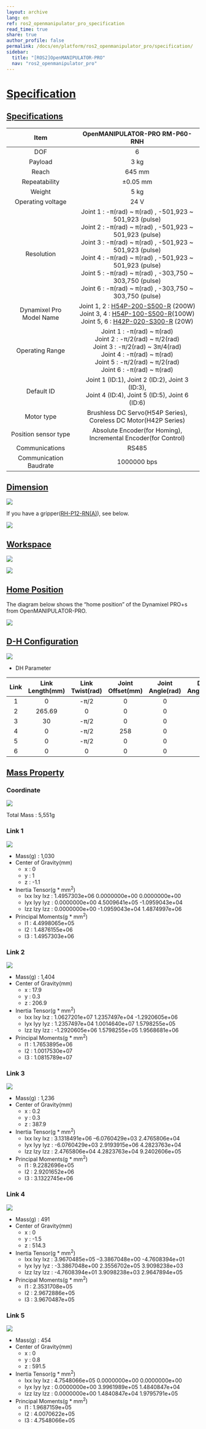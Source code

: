 ```yaml
---
layout: archive
lang: en
ref: ros2_openmanipulator_pro_specification
read_time: true
share: true
author_profile: false
permalink: /docs/en/platform/ros2_openmanipulator_pro/specification/
sidebar:
  title: "[ROS2]OpenMANIPULATOR-PRO"
  nav: "ros2_openmanipulator_pro"
---
```


<div style="counter-reset: h1 1"></div>

# [Specification](#specification)

## [Specifications](#specifications)


|             Item              |                                                                                                                                                                                        OpenMANIPULATOR-PRO RM-P60-RNH                                                                                                                                                                                        |
|:-----------------------------:|:------------------------------------------------------------------------------------------------------------------------------------------------------------------------------------------------------------------------------------------------------------------------------------------------------------------------------------------------------------------------------------------------------------:|
|              DOF              |                                                                                                                                                                                                      6                                                                                                                                                                                                       |
|            Payload            |                                                                                                                                                                                                     3 kg                                                                                                                                                                                                     |
|             Reach             |                                                                                                                                                                                                    645 mm                                                                                                                                                                                                    |
|         Repeatability         |                                                                                                                                                                                                   ±0.05 mm                                                                                                                                                                                                   |
|            Weight             |                                                                                                                                                                                                     5 kg                                                                                                                                                                                                     |
|       Operating voltage       |                                                                                                                                                                                                     24 V                                                                                                                                                                                                     |
|          Resolution           | Joint 1 : -&pi;(rad) ~ &pi;(rad) , -501,923 ~ 501,923 (pulse)<br />Joint 2 : -&pi;(rad) ~ &pi;(rad) , -501,923 ~ 501,923 (pulse)<br />Joint 3 : -&pi;(rad) ~ &pi;(rad) , -501,923 ~ 501,923 (pulse)<br />Joint 4 : -&pi;(rad) ~ &pi;(rad) , -501,923 ~ 501,923 (pulse)<br />Joint 5 : -&pi;(rad) ~ &pi;(rad) , -303,750 ~ 303,750 (pulse)<br />Joint 6 : -&pi;(rad) ~ &pi;(rad) , -303,750 ~ 303,750 (pulse) |
| Dynamixel Pro<br />Model Name |                                                                                                                                             Joint 1, 2 : [H54P-200-S500-R](/docs/en/dxl/pro_plus/h54p-200-s500-r/) (200W)<br />Joint 3, 4 : [H54P-100-S500-R](/docs/en/dxl/pro_plus/h54p-100-s500-r/)(100W)<br />Joint 5, 6 : [H42P-020-S300-R](/docs/en/dxl/pro_plus/h42p-020-s300-r/) (20W)                                                                                                                                             |
|        Operating Range        |                                                                                 Joint 1 : -&pi;(rad) ~ &pi;(rad)<br />Joint 2 : -&pi;/2(rad) ~ &pi;/2(rad)<br />Joint 3 : -&pi;/2(rad) ~ 3&pi;/4(rad)<br />Joint 4 : -&pi;(rad) ~ &pi;(rad)<br />Joint 5 : -&pi;/2(rad) ~ &pi;/2(rad)<br />Joint 6 : -&pi;(rad) ~ &pi;(rad)                                                                                  |
|          Default ID           |                                                                                                                                                     Joint 1 (ID:1), Joint 2 (ID:2), Joint 3 (ID:3),<br />Joint 4 (ID:4), Joint 5 (ID:5), Joint 6 (ID:6)                                                                                                                                                      |
|          Motor type           |                                                                                                                                                                     Brushless DC Servo(H54P Series),<br />Coreless DC Motor(H42P Series)                                                                                                                                                                     |
|     Position sensor type      |                                                                                                                                                                     Absolute Encoder(for Homing),<br />Incremental Encoder(for Control)                                                                                                                                                                      |
|        Communications         |                                                                                                                                                                                                    RS485                                                                                                                                                                                                     |
|    Communication Baudrate     |                                                                                                                                                                                                 1000000 bps                                                                                                                                                                                                  |



## [Dimension](#dimension)
![](/assets/images/platform/openmanipulator_pro/dimension.png)

If you have a gripper([RH-P12-RN(A)](/docs/en/platform/rh_p12_rna/)), see below.

![](/assets/images/platform/openmanipulator_pro/dimension_with_gripper.png)

## [Workspace](#workspace)
![](/assets/images/platform/openmanipulator_pro/ws1.png)
  
![](/assets/images/platform/openmanipulator_pro/ws2.png)  


## [Home Position](#home-position)

The diagram below shows the “home position” of the Dynamixel PRO+s from OpenMANIPULATOR-PRO.

![](/assets/images/platform/openmanipulator_pro/home_position.jpg)


## [D-H Configuration](#d-h-configuration)
![](/assets/images/platform/openmanipulator_pro/d_h_configuration.jpg)

- DH Parameter

| Link | Link Length(mm) | Link Twist(rad) | Joint Offset(mm) | Joint Angle(rad) |                         DXL Angle(rad)                          |
|:----:|:---------------:|:---------------:|:----------------:|:----------------:|:---------------------------------------------------------------:|
|  1   |        0        |     -&pi;/2     |        0         |        0         |                                0                                |
|  2   |     265.69      |        0        |        0         |        0         | ![](/assets/images/platform/openmanipulator_pro/d_h_eq_001.gif) |
|  3   |       30        |     -&pi;/2     |        0         |        0         | ![](/assets/images/platform/openmanipulator_pro/d_h_eq_002.gif) |
|  4   |        0        |     -&pi;/2     |       258        |        0         |                                0                                |
|  5   |        0        |     -&pi;/2     |        0         |        0         |                                0                                |
|  6   |        0        |        0        |        0         |        0         |                                0                                |

## [Mass Property](#mass-property)
### Coordinate

![](/assets/images/platform/openmanipulator_pro/mass1.png)

Total Mass : 5,551g

### Link 1

![](/assets/images/platform/openmanipulator_pro/mass2.png)

- Mass(g) : 1,030
- Center of Gravity(mm)
  - x : 0
  - y : 1
  - z : -1.1
- Inertia Tensor(g * mm<sup>2</sup>)
  - Ixx Ixy Ixz : 1.4957303e+06 0.0000000e+00 0.0000000e+00
  - Iyx Iyy Iyz : 0.0000000e+00 4.5009641e+05 -1.0959043e+04
  - Izz Izy Izz : 0.0000000e+00 -1.0959043e+04 1.4874997e+06
- Principal Moments(g * mm<sup>2</sup>)
  - I1 : 4.4998065e+05
  - I2 : 1.4876155e+06
  - I3 : 1.4957303e+06

### Link 2

![](/assets/images/platform/openmanipulator_pro/mass3.png)

- Mass(g) : 1,404
- Center of Gravity(mm)
  - x : 17.9
  - y : 0.3
  - z : 206.9
- Inertia Tensor(g * mm<sup>2</sup>)
  - Ixx Ixy Ixz : 1.0627201e+07 1.2357497e+04 -1.2920605e+06
  - Iyx Iyy Iyz : 1.2357497e+04 1.0014640e+07 1.5798255e+05
  - Izz Izy Izz : -1.2920605e+06 1.5798255e+05 1.9568681e+06
- Principal Moments(g * mm<sup>2</sup>)
  - I1 : 1.7653895e+06
  - I2 : 1.0017530e+07
  - I3 : 1.0815789e+07

### Link 3

![](/assets/images/platform/openmanipulator_pro/mass4.png)

- Mass(g) : 1,236
- Center of Gravity(mm)
  - x : 0.2
  - y : 0.3
  - z : 387.9
- Inertia Tensor(g * mm<sup>2</sup>)
  - Ixx Ixy Ixz : 3.1318491e+06 –6.0760429e+03 2.4765806e+04
  - Iyx Iyy Iyz : -6.0760429e+03 2.9193915e+06 4.2823763e+04
  - Izz Izy Izz : 2.4765806e+04 4.2823763e+04 9.2402606e+05
- Principal Moments(g * mm<sup>2</sup>)
  - I1 : 9.2282696e+05
  - I2 : 2.9201652e+06
  - I3 : 3.1322745e+06

### Link 4

![](/assets/images/platform/openmanipulator_pro/mass5.png)

- Mass(g) : 491
- Center of Gravity(mm)
  - x : 0
  - y : -1.5
  - z : 514.3
- Inertia Tensor(g * mm<sup>2</sup>)
  - Ixx Ixy Ixz : 3.9670485e+05 –3.3867048e+00 -4.7608394e+01
  - Iyx Iyy Iyz : -3.3867048e+00 2.3556702e+05 3.9098238e+03
  - Izz Izy Izz : -4.7608394e+01 3.9098238e+03 2.9647894e+05
- Principal Moments(g * mm<sup>2</sup>)
  - I1 : 2.3531708e+05
  - I2 : 2.9672886e+05
  - I3 : 3.9670487e+05

### Link 5

![](/assets/images/platform/openmanipulator_pro/mass6.png)

- Mass(g) : 454
- Center of Gravity(mm)
  - x : 0
  - y : 0.8
  - z : 591.5
- Inertia Tensor(g * mm<sup>2</sup>)
  - Ixx Ixy Ixz : 4.7548066e+05 0.0000000e+00 0.0000000e+00
  - Iyx Iyy Iyz : 0.0000000e+00 3.9961989e+05 1.4840847e+04
  - Izz Izy Izz : 0.0000000e+00 1.4840847e+04 1.9795791e+05
- Principal Moments(g * mm<sup>2</sup>)
  - I1 : 1.9687159e+05
  - I2 : 4.0070622e+05
  - I3 : 4.7548066e+05

